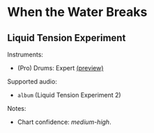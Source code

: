 # When the Water Breaks

## Liquid Tension Experiment

Instruments:

  * (Pro) Drums: Expert
    [(preview)](http://pages.cs.wisc.edu/~tolly/customs/?artist=liquid-tension-experiment&title=when-the-water-breaks)

Supported audio:

  * `album` (Liquid Tension Experiment 2)

Notes:

  * Chart confidence: *medium-high*.
